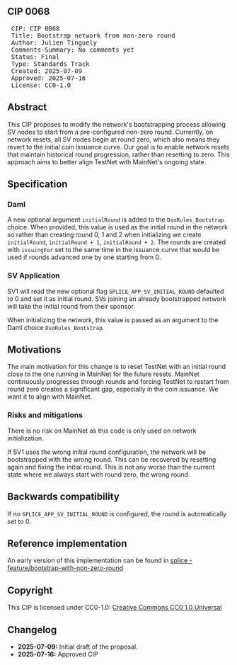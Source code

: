 ## CIP 0068

<pre>
 CIP: CIP 0068
 Title: Bootstrap network from non-zero round
 Author: Julien Tinguely
 Comments-Summary: No comments yet
 Status: Final
 Type: Standards Track
 Created: 2025-07-09
 Approved: 2025-07-16
 License: CC0-1.0
</pre>

## Abstract

This CIP proposes to modify the network's bootstrapping process allowing SV nodes to start from a pre-configured non-zero round. 
Currently, on network resets, all SV nodes begin at round zero, which also means they revert to the initial coin issuance curve. 
Our goal is to enable network resets that maintain historical round progression, rather than resetting to zero. 
This approach aims to better align TestNet with MainNet's ongoing state.

## Specification

### Daml

A new optional argument `initialRound` is added to the `DsoRules_Bootstrap` choice.
When provided, this value is used as the initial round in the network so rather than creating round 0, 1 and 2 when initializing 
we create `initialRound`, `initialRound + 1`, `initialRound + 2`. The rounds are created with `issuingFor` set to the same time 
in the issuance curve that would be used if rounds advanced one by one starting from 0.

### SV Application

SV1 will read the new optional flag `SPLICE_APP_SV_INITIAL_ROUND` defaulted to 0 and set it as initial round.
SVs joining an already bootstrapped network will take the initial round from their sponsor.

When initializing the network, this value is passed as an argument to the Daml choice `DsoRules_Bootstrap`.

## Motivations

The main motivation for this change is to reset TestNet with an initial round close to the one running in MainNet for the future resets.
MainNet continuously progresses through rounds and forcing TestNet to restart from round zero creates a significant gap, especially in the coin issuance.
We want it to align with MainNet.

### Risks and mitigations

There is no risk on MainNet as this code is only used on network initialization.

If SV1 uses the wrong initial round configuration, the network will be bootstrapped with the wrong round. 
This can be recovered by resetting again and fixing the initial round. This is not any worse than the current state where we always start with round zero, the wrong round.

## Backwards compatibility

If no `SPLICE_APP_SV_INITIAL_ROUND` is configured, the round is automatically set to 0.

## Reference implementation

An early version of this implementation can be found in [splice - feature/bootstrap-with-non-zero-round](https://github.com/hyperledger-labs/splice/tree/feature/bootstrap-with-non-zero-round)

## Copyright

This CIP is licensed under CC0-1.0: [Creative Commons CC0 1.0 Universal](https://creativecommons.org/publicdomain/zero/1.0/)

## Changelog

* **2025-07-09:** Initial draft of the proposal.
* **2025-07-16:** Approved CIP
